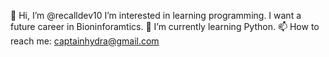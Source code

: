 👋 Hi, I’m @recalldev10
I’m interested in learning programming. I want a future career in Bioninforamtics. 
🌱 I’m currently learning Python. 
📫 How to reach me: captainhydra@gmail.com 

<!---
recalldev10/recalldev10 is a ✨ special ✨ repository because its `README.md` (this file) appears on your GitHub profile.
You can click the Preview link to take a look at your changes.
--->
